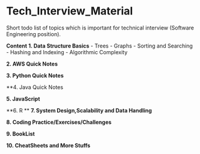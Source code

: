 # Tech_Interview_Material
Short todo list of topics which is important for technical interview (Software Engineering position).

**Content**
**1. Data Structure Basics**
      - Trees
      - Graphs
      - Sorting and Searching
      - Hashing and Indexing
      - Algorithmic Complexity  
      
**2. AWS Quick Notes**

**3. Python Quick Notes**

**4. Java Quick Notes

**5. JavaScript**

**6. R **
**7. System Design,Scalability and Data Handling**

**8. Coding Practice/Exercises/Challenges**

**9. BookList**

**10. CheatSheets and More Stuffs**
